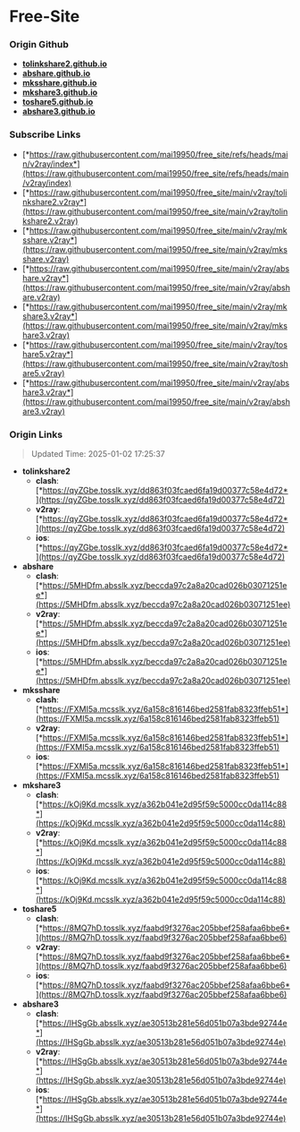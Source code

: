 # Free-Site

### Origin Github

- [**tolinkshare2.github.io**](https://github.com/tolinkshare2/tolinkshare2.github.io)
- [**abshare.github.io**](https://github.com/abshare/abshare.github.io)
- [**mksshare.github.io**](https://github.com/mksshare/mksshare.github.io)
- [**mkshare3.github.io**](https://github.com/mkshare3/mkshare3.github.io)
- [**toshare5.github.io**](https://github.com/toshare5/toshare5.github.io)
- [**abshare3.github.io**](https://github.com/abshare3/abshare3.github.io)

### Subscribe Links

- [*https://raw.githubusercontent.com/mai19950/free_site/refs/heads/main/v2ray/index*](https://raw.githubusercontent.com/mai19950/free_site/refs/heads/main/v2ray/index)
- [*https://raw.githubusercontent.com/mai19950/free_site/main/v2ray/tolinkshare2.v2ray*](https://raw.githubusercontent.com/mai19950/free_site/main/v2ray/tolinkshare2.v2ray)
- [*https://raw.githubusercontent.com/mai19950/free_site/main/v2ray/mksshare.v2ray*](https://raw.githubusercontent.com/mai19950/free_site/main/v2ray/mksshare.v2ray)
- [*https://raw.githubusercontent.com/mai19950/free_site/main/v2ray/abshare.v2ray*](https://raw.githubusercontent.com/mai19950/free_site/main/v2ray/abshare.v2ray)
- [*https://raw.githubusercontent.com/mai19950/free_site/main/v2ray/mkshare3.v2ray*](https://raw.githubusercontent.com/mai19950/free_site/main/v2ray/mkshare3.v2ray)
- [*https://raw.githubusercontent.com/mai19950/free_site/main/v2ray/toshare5.v2ray*](https://raw.githubusercontent.com/mai19950/free_site/main/v2ray/toshare5.v2ray)
- [*https://raw.githubusercontent.com/mai19950/free_site/main/v2ray/abshare3.v2ray*](https://raw.githubusercontent.com/mai19950/free_site/main/v2ray/abshare3.v2ray)

### Origin Links

> Updated Time: 2025-01-02 17:25:37

- **tolinkshare2**
  - **clash**: [*https://qyZGbe.tosslk.xyz/dd863f03fcaed6fa19d00377c58e4d72*](https://qyZGbe.tosslk.xyz/dd863f03fcaed6fa19d00377c58e4d72)
  - **v2ray**: [*https://qyZGbe.tosslk.xyz/dd863f03fcaed6fa19d00377c58e4d72*](https://qyZGbe.tosslk.xyz/dd863f03fcaed6fa19d00377c58e4d72)
  - **ios**: [*https://qyZGbe.tosslk.xyz/dd863f03fcaed6fa19d00377c58e4d72*](https://qyZGbe.tosslk.xyz/dd863f03fcaed6fa19d00377c58e4d72)
- **abshare**
  - **clash**: [*https://5MHDfm.absslk.xyz/beccda97c2a8a20cad026b03071251ee*](https://5MHDfm.absslk.xyz/beccda97c2a8a20cad026b03071251ee)
  - **v2ray**: [*https://5MHDfm.absslk.xyz/beccda97c2a8a20cad026b03071251ee*](https://5MHDfm.absslk.xyz/beccda97c2a8a20cad026b03071251ee)
  - **ios**: [*https://5MHDfm.absslk.xyz/beccda97c2a8a20cad026b03071251ee*](https://5MHDfm.absslk.xyz/beccda97c2a8a20cad026b03071251ee)
- **mksshare**
  - **clash**: [*https://FXMI5a.mcsslk.xyz/6a158c816146bed2581fab8323ffeb51*](https://FXMI5a.mcsslk.xyz/6a158c816146bed2581fab8323ffeb51)
  - **v2ray**: [*https://FXMI5a.mcsslk.xyz/6a158c816146bed2581fab8323ffeb51*](https://FXMI5a.mcsslk.xyz/6a158c816146bed2581fab8323ffeb51)
  - **ios**: [*https://FXMI5a.mcsslk.xyz/6a158c816146bed2581fab8323ffeb51*](https://FXMI5a.mcsslk.xyz/6a158c816146bed2581fab8323ffeb51)
- **mkshare3**
  - **clash**: [*https://kOj9Kd.mcsslk.xyz/a362b041e2d95f59c5000cc0da114c88*](https://kOj9Kd.mcsslk.xyz/a362b041e2d95f59c5000cc0da114c88)
  - **v2ray**: [*https://kOj9Kd.mcsslk.xyz/a362b041e2d95f59c5000cc0da114c88*](https://kOj9Kd.mcsslk.xyz/a362b041e2d95f59c5000cc0da114c88)
  - **ios**: [*https://kOj9Kd.mcsslk.xyz/a362b041e2d95f59c5000cc0da114c88*](https://kOj9Kd.mcsslk.xyz/a362b041e2d95f59c5000cc0da114c88)
- **toshare5**
  - **clash**: [*https://8MQ7hD.tosslk.xyz/faabd9f3276ac205bbef258afaa6bbe6*](https://8MQ7hD.tosslk.xyz/faabd9f3276ac205bbef258afaa6bbe6)
  - **v2ray**: [*https://8MQ7hD.tosslk.xyz/faabd9f3276ac205bbef258afaa6bbe6*](https://8MQ7hD.tosslk.xyz/faabd9f3276ac205bbef258afaa6bbe6)
  - **ios**: [*https://8MQ7hD.tosslk.xyz/faabd9f3276ac205bbef258afaa6bbe6*](https://8MQ7hD.tosslk.xyz/faabd9f3276ac205bbef258afaa6bbe6)
- **abshare3**
  - **clash**: [*https://IHSgGb.absslk.xyz/ae30513b281e56d051b07a3bde92744e*](https://IHSgGb.absslk.xyz/ae30513b281e56d051b07a3bde92744e)
  - **v2ray**: [*https://IHSgGb.absslk.xyz/ae30513b281e56d051b07a3bde92744e*](https://IHSgGb.absslk.xyz/ae30513b281e56d051b07a3bde92744e)
  - **ios**: [*https://IHSgGb.absslk.xyz/ae30513b281e56d051b07a3bde92744e*](https://IHSgGb.absslk.xyz/ae30513b281e56d051b07a3bde92744e)
